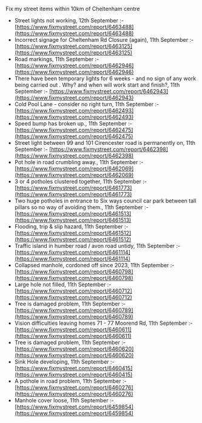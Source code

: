 Fix my street items within 10km of Cheltenham centre

<!-- fix_marker starts -->

- Street lights not working, 12th September :- [https://www.fixmystreet.com/report/6463488](https://www.fixmystreet.com/report/6463488)
- Incorrect signage for Cheltenham Rd Closure (again), 11th September :- [https://www.fixmystreet.com/report/6463125](https://www.fixmystreet.com/report/6463125)
- Road markings, 11th September :- [https://www.fixmystreet.com/report/6462946](https://www.fixmystreet.com/report/6462946)
- There have been temporary lights for 6 weeks - and no sign of any work being carried out . Why? and when will work start and finish?, 11th September :- [https://www.fixmystreet.com/report/6462943](https://www.fixmystreet.com/report/6462943)
- Cold Pool Lane - consider no right turn, 11th September :- [https://www.fixmystreet.com/report/6462493](https://www.fixmystreet.com/report/6462493)
- Speed bump has broken up., 11th September :- [https://www.fixmystreet.com/report/6462475](https://www.fixmystreet.com/report/6462475)
- Street light between 99 and 101 Cirencester road is permanently on, 11th September :- [https://www.fixmystreet.com/report/6462398](https://www.fixmystreet.com/report/6462398)
- Pot hole in road crumbling away., 11th September :- [https://www.fixmystreet.com/report/6462069](https://www.fixmystreet.com/report/6462069)
- 3 or 4 potholes clustered together, 11th September :- [https://www.fixmystreet.com/report/6461773](https://www.fixmystreet.com/report/6461773)
- Two huge potholes in entrance to Six ways council car park between tall pillars so no way of avoiding them., 11th September :- [https://www.fixmystreet.com/report/6461513](https://www.fixmystreet.com/report/6461513)
- Flooding, trip & slip hazard, 11th September :- [https://www.fixmystreet.com/report/6461512](https://www.fixmystreet.com/report/6461512)
- Traffic island in humber road / avon road untidy, 11th September :- [https://www.fixmystreet.com/report/6461114](https://www.fixmystreet.com/report/6461114)
- Collapsed manhole, cordoned off since 2023, 11th September :- [https://www.fixmystreet.com/report/6460798](https://www.fixmystreet.com/report/6460798)
- Large hole not filled, 11th September :- [https://www.fixmystreet.com/report/6460712](https://www.fixmystreet.com/report/6460712)
- Tree is damaged problem, 11th September :- [https://www.fixmystreet.com/report/6460789](https://www.fixmystreet.com/report/6460789)
- Vision difficulties leaving homes 71 - 77 Moorend Rd, 11th September :- [https://www.fixmystreet.com/report/6460611](https://www.fixmystreet.com/report/6460611)
- Tree is damaged problem, 11th September :- [https://www.fixmystreet.com/report/6460620](https://www.fixmystreet.com/report/6460620)
- Sink Hole developing, 11th September :- [https://www.fixmystreet.com/report/6460415](https://www.fixmystreet.com/report/6460415)
- A pothole in road problem, 11th September :- [https://www.fixmystreet.com/report/6460276](https://www.fixmystreet.com/report/6460276)
- Manhole cover loose, 11th September :- [https://www.fixmystreet.com/report/6459854](https://www.fixmystreet.com/report/6459854)

<!-- fix_marker ends -->